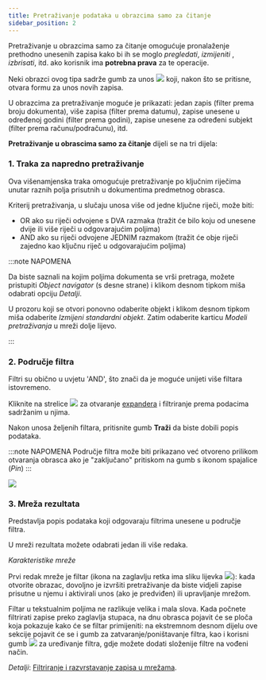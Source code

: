 ```yaml
---
title: Pretraživanje podataka u obrazcima samo za čitanje
sidebar_position: 2
---
```


Pretraživanje u obrazcima samo za čitanje omogućuje pronalaženje prethodno unesenih zapisa kako bi ih se moglo *pregledati*, *izmijeniti* , *izbrisati*, itd. ako korisnik ima **potrebna prava** za te operacije. 

Neki obrazci ovog tipa sadrže gumb za unos ![](/img/neutral/common/new.png) koji, nakon što se pritisne, otvara formu za unos novih zapisa.  

U obrazcima za pretraživanje moguće je prikazati: jedan zapis (filter prema broju dokumenta), više zapisa (filter prema datumu), zapise unesene u određenoj godini (filter prema godini), zapise unesene za određeni subjekt (filter prema računu/podračunu), itd.  


**Pretraživanje u obrascima samo za čitanje** dijeli se na tri dijela:  

### 1. Traka za napredno pretraživanje  

Ova višenamjenska traka omogućuje pretraživanje po ključnim riječima unutar raznih polja prisutnih u dokumentima predmetnog obrasca.  

Kriterij pretraživanja, u slučaju unosa više od jedne ključne riječi, može biti:  

- OR ako su riječi odvojene s DVA razmaka (tražit će bilo koju od unesene dvije ili više riječi u odgovarajućim poljima)  
- AND ako su riječi odvojene JEDNIM razmakom (tražit će obje riječi zajedno kao ključnu riječ u odgovarajućim poljima)  
 
:::note NAPOMENA

Da biste saznali na kojim poljima dokumenta se vrši pretraga, možete pristupiti *Object navigator* (s desne strane) i klikom desnom tipkom miša odabrati opciju *Detalji*. 

U prozoru koji se otvori ponovno odaberite objekt i klikom desnom tipkom miša odaberite *Izmijeni standardni objekt*. Zatim odaberite karticu *Modeli pretraživanja* u mreži dolje lijevo.  

:::

### 2. Područje filtra

Filtri su obično u uvjetu 'AND', što znači da je moguće unijeti više filtara istovremeno.   

Kliknite na strelice ![](/img/neutral/common/arrow.png) za otvaranje  [expandera](/docs/guide/common/glossary/glossary-intro#expander) i filtriranje prema podacima sadržanim u njima.   

Nakon unosa željenih filtara, pritisnite gumb **Traži** da biste dobili popis podataka.  


:::note NAPOMENA
Područje filtra može biti prikazano već otvoreno prilikom otvaranja obrasca ako je "zaključano" pritiskom na gumb s ikonom spajalice (*Pin*)
:::

![](/img/neutral/common/pin.png)

### 3. Mreža rezultata

Predstavlja popis podataka koji odgovaraju filtrima unesene u područje filtra.

U mreži rezultata možete odabrati jedan ili više redaka.  

*Karakteristike mreže* 

Prvi redak mreže je filtar (ikona na zaglavlju retka ima sliku lijevka ![](/img/neutral/common/filter.png)): kada otvorite obrazac, dovoljno je izvršiti pretraživanje da biste vidjeli zapise prisutne u njemu i aktivirali unos (ako je predviđen) ili upravljanje mrežom.

Filtar u tekstualnim poljima ne razlikuje velika i mala slova. Kada počnete filtrirati zapise preko zaglavlja stupaca, na dnu obrasca pojavit će se ploča koja pokazuje kako će se filtar primijeniti: na ekstremnom desnom dijelu ove sekcije pojavit će se i gumb za zatvaranje/poništavanje filtra, kao i korisni gumb ![](/img/neutral/common/pencil.png) za uređivanje filtra, gdje možete dodati složenije filtre na vođeni način.  

*Detalji*: [Filtriranje i razvrstavanje zapisa u mrežama](/docs/guide/common/operations-with-data/filter-sort-and-other-operations-with-records-in-grids).